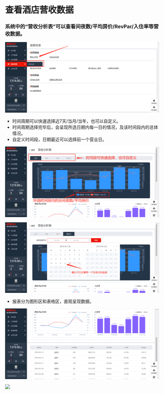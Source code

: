 # 查看酒店营收数据

### 系统中的“营收分析表”可以查看间夜数/平均房价/RevPar/入住率等营收数据。

![](../../../.gitbook/assets/image%20%28143%29.png)

* 时间周期可以快速选择近7天/当月/当年，也可以自定义。 
* 时间周期选择完毕后，会呈现所选日期内每一日的情况，及该时间段内的总体情况。 
* 自定义时间段，日期最近可以选择前一个营业日。

![](../../../.gitbook/assets/image%20%28814%29.png)

![](../../../.gitbook/assets/image%20%28349%29.png)

* 报表分为图形区和表格区，直观呈现数据。

![](../../../.gitbook/assets/image%20%28496%29.png)

![](https://uploader.shimo.im/f/eufzZCdoLaI108MW.png!thumbnail)



